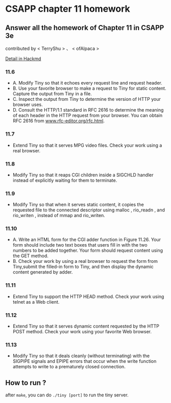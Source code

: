 # CSAPP chapter 11 homework

## Answer all the homework of Chapter 11 in CSAPP 3e
contributed by < TerryShu > 、 < ofAlpaca >

[Detail in Hackmd](https://hackmd.io/s/S1OZ7bGb4)

### 11.6
* A. Modify Tiny so that it echoes every request line and request header.
* B. Use your favorite browser to make a request to Tiny for static content. Capture the output from Tiny in a file.
* C. Inspect the output from Tiny to determine the version of HTTP your browser uses.
* D. Consult the HTTP/1.1 standard in RFC 2616 to determine the meaning of each header in the HTTP request from your browser. You can obtain RFC 2616 from www.rfc-editor.org/rfc.html.
### 11.7 
* Extend Tiny so  that  it  serves  MPG  video  files.  Check  your  work  using  a  real browser.
### 11.8
* Modify Tiny so that it reaps CGI children inside a SIGCHLD handler instead of explicitly waiting for them to terminate.
### 11.9
* Modify Tiny so that when it serves static content, it copies the requested file to the connected descriptor using malloc , rio_readn , and rio_writen , instead of mmap and rio_writen.
### 11.10
* A. Write an HTML form for the CGI adder function in Figure 11.26. Your form should include two text boxes that users fill in with the two numbers to be added together. Your form should request content using the GET method.
* B. Check your work by using a real browser to request the form from Tiny,submit the filled-in form to Tiny, and then display the dynamic content generated by adder.
### 11.11
* Extend Tiny to support the HTTP HEAD method. Check your work using telnet as a Web client.
### 11.12
* Extend Tiny so that it serves dynamic content requested by the HTTP POST method. Check your work using your favorite Web browser.
### 11.13
* Modify Tiny so  that  it  deals  cleanly  (without  terminating)  with  the  SIGPIPE signals and EPIPE errors that occur when the write function attempts to write to a prematurely closed connection.

## How to run ?
after ```make```, you can do
```./tiny [port]``` to run the tiny server.
